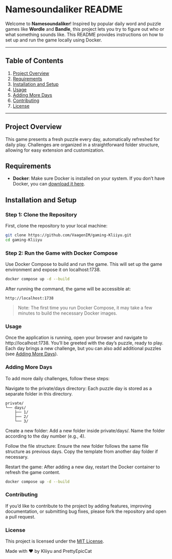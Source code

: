 # Namesoundaliker README

Welcome to **Namesoundaliker**! Inspired by popular daily word and puzzle games like **Wordle** and **Bandle**, this project lets you try to figure out who or what something sounds like. This README provides instructions on how to set up and run the game locally using Docker.

---

## Table of Contents

1. [Project Overview](#project-overview)
2. [Requirements](#requirements)
3. [Installation and Setup](#installation-and-setup)
4. [Usage](#usage)
5. [Adding More Days](#adding-more-days)
6. [Contributing](#contributing)
7. [License](#license)

---

## Project Overview

This game presents a fresh puzzle every day, automatically refreshed for daily play. Challenges are organized in a straightforward folder structure, allowing for easy extension and customization.

## Requirements

- **Docker**: Make sure Docker is installed on your system. If you don’t have Docker, you can [download it here](https://www.docker.com/get-started).

## Installation and Setup

### Step 1: Clone the Repository

First, clone the repository to your local machine:

```bash
git clone https://github.com/VaagenIM/gaming-Kliiyu.git
cd gaming-Kliiyu
```

### Step 2: Run the Game with Docker Compose

Use Docker Compose to build and run the game. This will set up the game environment and expose it on localhost:1738.

```bash
docker compose up -d --build
```

After running the command, the game will be accessible at:
```arduino
http://localhost:1738
```
> Note: The first time you run Docker Compose, it may take a few minutes to build the necessary Docker images.

### Usage
Once the application is running, open your browser and navigate to http://localhost:1738. You’ll be greeted with the day’s puzzle, ready to play.
Each day brings a new challenge, but you can also add additional puzzles (see [Adding More Days](#adding-more-days)).

### Adding More Days
To add more daily challenges, follow these steps:

Navigate to the private/days directory: Each puzzle day is stored as a separate folder in this directory.
```arduino
private/
└── days/
    ├── 1/
    ├── 2/
    └── 3/
```
Create a new folder: Add a new folder inside private/days/. Name the folder according to the day number (e.g., 4).

Follow the file structure: Ensure the new folder follows the same file structure as previous days. Copy the template from another day folder if necessary.

Restart the game: After adding a new day, restart the Docker container to refresh the game content.

```bash
docker compose up -d --build
```

### Contributing
If you’d like to contribute to the project by adding features, improving documentation, or submitting bug fixes, please fork the repository and open a pull request.

### License
This project is licensed under the [MIT License](LICENSE).

Made with ❤️ by Kliiyu and PrettyEpicCat
